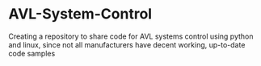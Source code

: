 # AVL-System-Control
Creating a repository to share code for AVL systems control using python and linux, since not all manufacturers have decent working, up-to-date code samples
